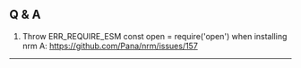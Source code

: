 ﻿## Q & A

1. Throw ERR_REQUIRE_ESM const open = require('open') when installing nrm
A: https://github.com/Pana/nrm/issues/157

---






